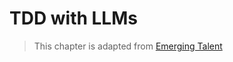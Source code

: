 # TDD with LLMs

> This chapter is adapted from [Emerging Talent](https://github.com/MIT-Emerging-Talent/test-driven-development-with-large-language-models)

